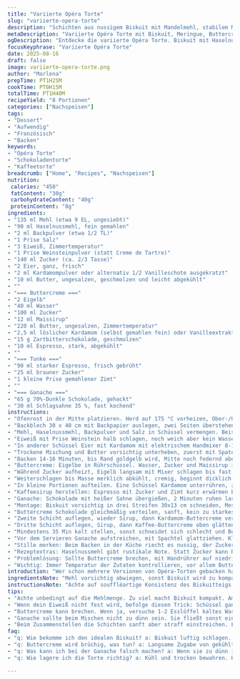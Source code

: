 ```yaml
---
title: "Variierte Opéra Torte"
slug: "variierte-opera-torte"
description: "Schichten aus nussigem Biskuit mit Mandelmehl, stabilem Meringue und zartem Vanille-Buttercreme, abwechselnd mit Kaffee- und Schokoladenschichten. Bisquit leicht variert: Eiweiß mit Weinstein statt nur Creme de Tartre, Mandelmehl durch Haselnussmehl ersetzt. Buttercreme aromatisiert mit Kardamom anstelle Vanille, Espresso-Sirup verfeinert mit Zimt. Ganache mit dunkler 70%-Schokolade für intensivere Note, statt 55% milde Schokolade. Abgerundete Texturen, leicht unterschiedliche Backzeiten, viel Feingefühl bei Temperatur und Konsistenz für echtes Handwerk."
metaDescription: "Variierte Opéra Torte mit Biskuit, Meringue, Buttercreme und Ganache. Erlebe komplexe Aromen und vielfältige Texturen in jedem Biss."
ogDescription: "Entdecke die variierte Opéra Torte. Biskuit mit Haselnussmehl und Kardamom, feine Buttercreme und dunkle Ganache – ein Fest für die Sinne."
focusKeyphrase: "Variierte Opéra Torte"
date: 2025-08-16
draft: false
image: variierte-opera-torte.png
author: "Marlena"
prepTime: PT1H25M
cookTime: PT0H15M
totalTime: PT1H40M
recipeYield: "8 Portionen"
categories: ["Nachspeisen"]
tags:
- "Dessert"
- "Aufwendig"
- "Französisch"
- "Backen"
keywords:
- "Opéra Torte"
- "Schokoladentorte"
- "Kaffeetorte"
breadcrumb: ["Home", "Recipes", "Nachspeisen"]
nutrition: 
 calories: "450"
 fatContent: "30g"
 carbohydrateContent: "40g"
 proteinContent: "8g"
ingredients:
- "135 ml Mehl (etwa 9 EL, ungesiebt)"
- "90 ml Haselnussmehl, fein gemahlen"
- "2 ml Backpulver (etwa 1/2 TL)"
- "1 Prise Salz"
- "3 Eiweiß, Zimmertemperatur"
- "1 Prise Weinsteinpulver (statt Creme de Tartre)"
- "140 ml Zucker (ca. 2/3 Tasse)"
- "2 Eier, ganz, frisch"
- "2 ml Kardamompulver oder alternativ 1/2 Vanilleschote ausgekratzt"
- "10 ml Butter, ungesalzen, geschmolzen und leicht abgekühlt"
- ""
- "=== Buttercreme ==="
- "2 Eigelb"
- "40 ml Wasser"
- "100 ml Zucker"
- "12 ml Maissirup"
- "220 ml Butter, ungesalzen, Zimmertemperatur"
- "2,5 ml löslicher Kardamom (selbst gemahlen fein) oder Vanilleextrakt"
- "15 g Zartbitterschokolade, geschmolzen"
- "10 ml Espresso, stark, abgekühlt"
- ""
- "=== Tunke ==="
- "90 ml starker Espresso, frisch gebrüht"
- "25 ml brauner Zucker"
- "1 kleine Prise gemahlener Zimt"
- ""
- "=== Ganache ==="
- "65 g 70%-Dunkle Schokolade, gehackt"
- "30 ml Schlagsahne 35 %, fast kochend"
instructions:
- "Ofenrost in der Mitte platzieren. Herd auf 175 °C vorheizen, Ober-/Unterhitze für gleichmäßige Bräune."
- "Backblech 30 x 40 cm mit Backpapier auslegen, zwei Seiten überstehen lassen. Mit Butter einpinseln, mehlig bestäuben. Wichtig, sonst klebt der Biskuit."
- "Mehl, Haselnussmehl, Backpulver und Salz in Schüssel vermengen. Beiseite stellen, durchmischen macht gleichmäßige Struktur."
- "Eiweiß mit Prise Weinstein halb schlagen, noch weich aber kein Wasser mehr. Zucker nach und nach einrieseln lassen, weiter schlagen bis steifer Schnee entsteht. Fingerprobe: Schüssel umdrehen, nichts fällt raus."
- "In anderer Schüssel Eier mit Kardamom mit elektrischem Handmixer 8-12 Min. schlagen, bis Mischung blass, luftig und Bänder bildet. Geduld, sonst klebt später Teig."
- "Trockene Mischung und Butter vorsichtig unterheben, zuerst mit Spatel, dann meringue unterziehen. Keine Hektik, Luft sollte bleiben. Teig halb auf's Blech streichen, glatt mit Palette, nicht zu dünn, ca 1 cm."
- "Backen 14-16 Minuten, bis Rand goldgelb wird, Mitte noch federnd aber nicht feucht. Nach dem Backen Papier mit Biskuit vom Blech ziehen, vollständig abkühlen lassen. Wenn Biskuit globig oder fest beim Eindrücken, noch etwas draußen stehen lassen."
- "Buttercreme: Eigelbe in Rührschüssel. Wasser, Zucker und Maissirup in Topf erhitzen, am Thermometer etwa 103-105 °C - leicht unter dem klassischen 106."
- "Während Zucker aufheizt, Eigelb langsam mit Mixer schlagen bis fast doppelte Größe und blass, dann Zucker langsam in dünnem Strahl einfließen lassen, dabei weiter schlagen. Wichtig: Mixer nicht absetzen, sonst gerinnt Eigelb."
- "Weiterschlagen bis Masse merklich abkühlt, cremig, beginnt dicklich zu werden, bis Körpertemperatur. Nur dann Butter stückchenweise zugeben, zwischendurch schlagen, sonst Buttercreme bricht."
- "In kleine Portionen aufteilen. Eine Schüssel Kardamom unterrühren, zweite Schokolade, dritte feinen kalten starken Espresso mit wenig Wasser verrühren."
- "Kaffeesirup herstellen: Espresso mit Zucker und Zimt kurz erwärmen bis sich Zucker auflöst, gut abkühlen lassen. Zimt gibt leichten Twist, passt weil Haselnüsse im Teig."
- "Ganache: Schokolade mit heißer Sahne übergießen, 2 Minuten ruhen lassen. Dann mit Spatel glatt rühren. Nicht zu dünn, sonst läuft beim Auftragen runter. Leicht abkühlen, fast Zimmertemperatur, damit Ganache dickt."
- "Montage: Biskuit vorsichtig in drei Streifen 30x13 cm schneiden, Messer jeweils mit heißem Wasser abwischen, sonst bröckelt. Erster Streifen auf Platte, mit Pinsel großzügig Sirup auftragen, aber nicht einweichen."
- "Buttercreme Schokolade gleichmäßig verteilen, sanft, kein zu starkes Drücken, damit kein Teig zerdrückt wird."
- "Zweite Schicht auflegen, wieder Sirup, dann Kardamom-Buttercreme verteilen."
- "Dritte Schicht auflegen, Sirup, dann Kaffee-Buttercreme oben glätten, Rand leicht beschneiden falls ungleichmäßig."
- "Mindestens 35 Min kalt stellen, sonst schneidet sich schlecht und Buttercreme wird zu weich."
- "Vor dem Servieren Ganache aufstreichen, mit Spachtel glattziehen. Kleine Muster möglich, verleiht Textur. Kurz zurück in Kühlschrank."
- "Stille merken: Beim Backen in der Küche riecht es nussig, der Zucker karamellisiert an den Rändern. Beim Schlagen hört das Eiweiß knistern; beim Einschenken des heißen Sirups zischt es leicht, Wasser im Ei koaguliert."
- "Rezeptextras: Haselnussmehl gibt rustikale Note. Statt Zucker kann Rohrzucker mit Melasseanteil genommen werden, gibt mehr Tiefe im Geschmack. Kardamom ist eine mutige Wahl, Vanille ist das Klassische, Kaffeelikör eignet sich auch im Buttercreme. Ganache kann durch Zartbitterschokolade mit Orangennote ersetzt werden."
- "Problemlösung: Sollte Buttercreme brechen, mit Handrührer auf niedriger Stufe nach Zugabe von 1-2 EL kaltem Wasser wieder emulgieren. Biskuit gelingt nicht? Statt Backpapier Silikonmatte probieren; Zwischen Backpapier und Blech Luft lassen, nicht zu dünn streichen."
- "Wichtig: Immer Temperatur der Zutaten kontrollieren, vor allem Butter. Warum? Verhindert Trennung der Creme."
introduction: "Wer schon mehrere Versionen von Opéra-Torten gebacken hat, weiß um die zerbrechliche Balance aus Biskuit, Buttercreme und Ganache. Die klassische Variante mit Mandeln und Vanille ist lecker, jedoch mit Haselnussmehl und Kardamom ergibt sich eine erdige, warme Geschmacksbasis, die den Kaffee und Schokolade reizvoll ergänzt. Der Umgang mit der Buttercreme verlangt Geduld; das stabile Schlagen und die präzise Temperatur der Zuckerlösung sind knifflig, aber das Ergebnis – ein samtiges, nicht fettiges Finish – lohnt jeden Aufwand. Ich hab oft versucht, die Schichten dünner zu gestalten, doch 1 cm Biskuit sorgt für die nötige Stabilität. Die Ganache darf nicht zu dünn sein, sonst fließt sie runter, bleibt aber sämig. Kleine Abwandlungen bringen viel. Kein Raum für Unachtsamkeit beim Aufschlagen oder Temperieren – sonst gerinnt der ganze Spaß oder wird zu hart. Klassiker mit neuem Anstrich, genau richtig für Kenner."
ingredientsNote: "Mehl vorsichtig abwiegen, sonst Biskuit wird zu kompakt. Haselnussmehl statt Mandelmehl gibt rustikaleren Geschmack, kann auch Walnussmehl sein, aber weniger intensiv. Weinstein statt reine Creme de Tartre stabilisiert das Eiweiß wesentlich besser. Zucker halbiert, dafür Maissirup stabilisiert später die Buttercreme. Butter muss Zimmertemperatur haben, wer den Löffel eindrücken kann, ist perfekt. Zu kalte Butter führt zu zerfallener Creme, zu warme zu Schmelzen. Kardamom frisch gemahlen ergibt intensiveres Aroma als Pulver vom Supermarkt; auch gemahlene Tonkabohne ist spannend, aber vorsichtig. Espresso mit Zimt und braunem Zucker gemischt für Sirup bringt Winter-Feeling rein, harmoniert mit Nüssen. Ganache dunkle 70% haftet besser, milde 55% verläuft zu schnell. Bei Unverträglichkeit kann die Ganache auch mit weißer Schokolade und Lederbitterschokolade halb gemischt werden. Statt Maissirup geht klar ein neutraler Zuckersirup."
instructionsNote: "Achte auf souffléartige Konsistenz des Biskuitteigs, wenn Eiweiß und Zucker perfekt zusammen sind, sehr wichtig für Luftigkeit. Zucker im Eiweiß langsam geben, sonst bricht die Meringue. Schlage Eigelb lange genug mit Zucker beim Buttercreme – der Rubeneffekt ist entscheidend. Beim Einlaufen der Zuckerlösung nicht zu heiß gießen, sonst stockt das Eigelb. Rühre Butter portionsweise ein, sonst trennt es. Wenn die Creme zu dick wird, 1 TL Wasser untermixen hilft. Biskuit nicht überbacken – leichte goldbraune Farbe und elastisch sind Zeichen. Beim Zusammensetzen die Schichten straff einstreichen, aber nicht drücken, sonst wird der Kuchen kompakt und trocken. Der Sirup darf nur fein benetzen, zu nass macht den Biskuit matschig. Ganache wird warm aufgetragen, glattgestrichen, kühlt im Kühlschrank nicht zu fest, sonst wird’s brüchig. Kühlung mindestens 30 Minuten vor Anschneiden, besser länger, gibt Stabilität. Messer mit heißem Wasser abstreichen, sorgt für saubere Schnitte."
tips:
- "Achte unbedingt auf die Mehlmenge. Zu viel macht Biskuit kompakt. Am besten abwiegen, dann die leichtere Konsistenz erreichen. Immer vorsichtig mischen, keine Luft verlieren."
- "Wenn dein Eiweiß nicht fest wird, befolge diesen Trick: Schüssel ganz sauber halten; keine Fett- oder Eigelbreste. Weinstein hilft, die Stabilität zu verbessern. Geduld beim Schlagen."
- "Buttercreme kann brechen. Wenn ja, versuche 1-2 Esslöffel kaltes Wasser einzumixen; manchmal geht das gut. Die Zuckerlösung muss sanft sein, damit das Eigelb nicht stockt."
- "Ganache sollte beim Mischen nicht zu dünn sein. Sie fließt sonst einfach ab. Deshalb heisse Sahne erst über die gehackte Schokolade gießen, dann glatt rühren."
- "Beim Zusammenstellen die Schichten sanft aber straff einstreichen. Für ein gleichmäßiges Schneiden ist das wichtig. Biskuit mit Sirup leicht benetzen, aber nicht einweichen."
faq:
- "q: Wie bekomme ich den idealen Biskuit? a: Biskuit luftig schlagen. Prüfe mit Finger, wenn es hält. Goldbraun und federnd, nicht zu fest."
- "q: Buttercreme wird brüchig, was tun? a: Langsame Zugabe von gekühltem Wasser. Auch Zimmertemperatur der Butter ist entscheidend. Zuckerlösung muss unter Kontrolle sein."
- "q: Was kann ich bei der Ganache falsch machen? a: Wenn sie zu dünn ist, die Temperatur der Sahne anpassen. Dunkle Schokolade läuft besser als milde."
- "q: Wie lagere ich die Torte richtig? a: Kühl und trocken bewahren. Kann mehrere Tage halten, vorher einwickeln, damit sie nicht austrocknet."

---
```

